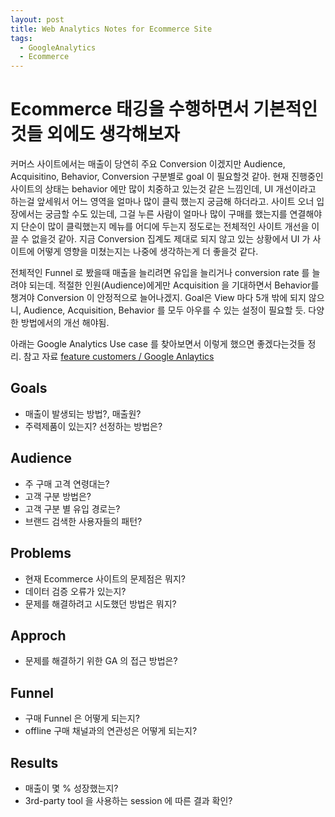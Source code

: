 ```yaml
---
layout: post
title: Web Analytics Notes for Ecommerce Site
tags:
  - GoogleAnalytics
  - Ecommerce
---
```


# Ecommerce 태깅을 수행하면서 기본적인 것들 외에도 생각해보자

커머스 사이트에서는 매출이 당연히 주요 Conversion 이겠지만 Audience, Acquisitino, Behavior, Conversion 구분별로 goal 이 필요할것 같아. 현재 진행중인 사이트의 상태는 behavior 에만 많이 치중하고 있는것 같은 느낌인데, UI 개선이라고 하는걸 앞세워서 어느 영역을 얼마나 많이 클릭 했는지 궁금해 하더라고. 사이트 오너 입장에서는 궁금할 수도 있는데, 그걸 누른 사람이 얼마나 많이 구매를 했는지를 연결해야지 단순이 많이 클릭했는지 메뉴를 어디에 두는지 정도로는 전체적인 사이트 개선을 이끌 수 없을것 같아. 지금 Conversion 집계도 제대로 되지 않고 있는 상황에서 UI 가 사이트에 어떻게 영향을 미쳤는지는 나중에 생각하는게 더 좋을것 같다.

전체적인 Funnel 로 봤을때 매출을 늘리려면 유입을 늘리거나 conversion rate 를 늘려야 되는데. 적절한 인원\(Audience\)에게만 Acquisition 을 기대하면서 Behavior를 챙겨야 Conversion 이 안정적으로 늘어나겠지. Goal은 View 마다 5개 밖에 되지 않으니, Audience, Acquisition, Behavior 를 모두 아우를 수 있는 설정이 필요할 듯. 다양한 방법에서의 개선 해야됨.

아래는 Google Analytics Use case 를 찾아보면서 이렇게 했으면 좋겠다는것들 정리. 참고 자료 [feature customers / Google Anlaytics](https://www.featuredcustomers.com/vendor/google-analytics-solutions/case-studies)

## Goals

* 매출이 발생되는 방법?, 매출원?
* 주력제품이 있는지? 선정하는 방법은?

## Audience

* 주 구매 고격 연령대는?
* 고객 구분 방법은?
* 고객 구분 별 유입 경로는?
* 브랜드 검색한 사용자들의 패턴?

## Problems

* 현재 Ecommerce 사이트의 문제점은 뭐지?
* 데이터 검증 오류가 있는지?
* 문제를 해결하려고 시도했던 방법은 뭐지?

## Approch

* 문제를 해결하기 위한 GA 의 접근 방법은?

## Funnel

* 구매 Funnel 은 어떻게 되는지?
* offline 구매 채널과의 연관성은 어떻게 되는지?

## Results

* 매출이 몇 % 성장했는지?
* 3rd-party tool 을 사용하는 session 에 따른 결과 확인?

